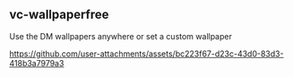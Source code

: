 ## vc-wallpaperfree

Use the DM wallpapers anywhere or set a custom wallpaper

https://github.com/user-attachments/assets/bc223f67-d23c-43d0-83d3-418b3a7979a3

